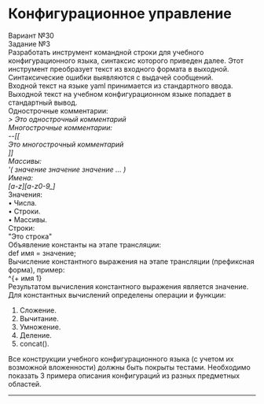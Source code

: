 # Конфигурационное управление
Вариант №30 <br/>
Задание №3 <br/>
Разработать инструмент командной строки для учебного конфигурационного языка, синтаксис которого приведен далее. Этот инструмент преобразует текст из входного формата в выходной. 
Синтаксические ошибки выявляются с выдачей сообщений.  <br/>
Входной текст на языке yaml принимается из стандартного ввода. Выходной текст на учебном конфигурационном языке попадает в стандартный вывод. <br/>
Однострочные комментарии:<br/>
*> Это однострочный комментарий  <br/>
Многострочные комментарии: <br/>
--[[  <br/>
Это многострочный комментарий <br/>
]] <br/>
Массивы: <br/>
'( значение значение значение ... ) <br/>
Имена: <br/> 
[a-z][a-z0-9_]* <br/>
Значения: <br/>
• Числа. <br/>
• Строки. <br/>
• Массивы. <br/>
Строки: <br/>
"Это строка"<br/>
Объявление константы на этапе трансляции: <br/>
def имя = значение; <br/>
Вычисление константного выражения на этапе трансляции (префиксная форма), пример: <br/>
^{+ имя 1} <br/>
Результатом вычисления константного выражения является значение. <br/>
Для константных вычислений определены операции и функции: <br/>
1. Сложение. <br/>
2. Вычитание.<br/>
3. Умножение.<br/>
4. Деление.<br/>
5. concat().<br/>

Все конструкции учебного конфигурационного языка (с учетом их возможной вложенности) должны быть покрыты тестами. Необходимо показать 3 примера описания конфигураций из разных предметных областей. <br/>
***
